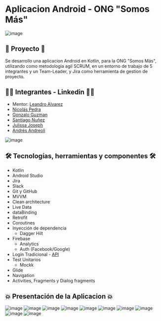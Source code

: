 # **Aplicacion Android - ONG "Somos Más"**
![image](https://user-images.githubusercontent.com/55109470/187046348-e93f11b6-bbc4-466a-bf2d-6d624a767224.png)

## 📱 **Proyecto** 📱 
Se desarrollo una aplicacion Android en Kotlin, para la ONG "Somos Más", utilizando como metodologia agil SCRUM, en un entorno de trabajo de 5 integrantes y un Team-Leader, y Jira como herramienta de gestion de proyecto.

## 🙋‍♂️ **Integrantes - Linkedin** 🙋‍♀️
 - Mentor: [Leandro Alvarez](https://www.linkedin.com/in/leandro-alvarez/)
 - [Nicolás Pedra](https://www.linkedin.com/in/pedranicolas/)
 - [Gonzalo Guzman](https://www.linkedin.com/in/gonzalo-guzman/) 
 - [Santiago Nuñez](https://www.linkedin.com/in/nsantiago92/) 
 - [Julissa Joseph](https://www.linkedin.com/in/julissa-joseph-447503182/) 
 - [Andrés Andreoli](https://www.linkedin.com/in/andres-andreoli/) 
 
 ![image](https://user-images.githubusercontent.com/55109470/187045998-2c3bfdd8-69cf-408d-a942-03450e5c9051.png)

## 🛠️ **Tecnologías, herramientas y componentes** 🛠️
 - Kotlin
 - Android Studio
 - Jira
 - Slack
 - Git y GitHub
 - MVVM 
 - Clean architecture
 - Live Data
 - dataBinding
 - Retrofit
 - Coroutines
 - Inyección de dependencia 
    - Dagger Hilt
 - Firebase 
    - Analytics
    - Auth (Facebook/Google)
 - Login Tradicional - [API](https://ongapi.alkemy.org/)
 - Test Unitarios 
    - Mockk
 - Glide
 - Navigation
 - Activities, Fragments y Dialog fragments
 
 ## 💥 **Presentación de la Aplicacion** 💥
![image](https://user-images.githubusercontent.com/55109470/187044854-0a5e2190-800d-4911-951d-7c6d0357251e.png)
![image](https://user-images.githubusercontent.com/55109470/187044886-6fd27170-3c1a-48aa-86b0-8256b8a9032b.png)
![image](https://user-images.githubusercontent.com/55109470/187044912-ddc3ca2b-832a-42f1-87e4-7eec888c299c.png)
![image](https://user-images.githubusercontent.com/55109470/187044920-39417601-d843-4b33-adf6-efbf82dba5ec.png)
![image](https://user-images.githubusercontent.com/55109470/187044935-95309aa2-5d0a-4bcb-a338-504f2a19dd88.png)
![image](https://user-images.githubusercontent.com/55109470/187045255-8fe63d39-cd74-41d7-a5af-30429c83ad27.png)
![image](https://user-images.githubusercontent.com/55109470/187045267-dc39cc86-935d-4f51-a670-d2d6bde0bc5a.png)
![image](https://user-images.githubusercontent.com/55109470/187045368-b1b7fafa-7ceb-4acc-81d9-7d89bc9cc84b.png)
![image](https://user-images.githubusercontent.com/55109470/187045392-8db8a52e-1d1d-4550-8e10-a809c5d70e71.png)
![image](https://user-images.githubusercontent.com/55109470/187045402-3e1e93a8-bdf6-4cd4-bc5e-62446a2ce6ab.png)



